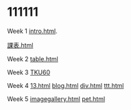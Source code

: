 # 111111
Week 1
[intro.html](http://127.0.0.1:2578/111111-master/1070911/w01/intro.html).

[課表.html](http://127.0.0.1:2578/111111-master/1070911/w01/123.html)

Week 2
[table.html](http://127.0.0.1:2578/111111-master/1070911/W02/table.html)

Week 3
[TKU60](http://127.0.0.1:2578/111111-master/1070911/w03/tku60.html)

Week 4
[13.html](http://127.0.0.1:2578/111111-master/1070911/w04/13.html)
[blog.html](http://127.0.0.1:2578/111111-master/1070911/w04/blog%281%29.html)
[div.html](http://127.0.0.1:2578/111111-master/1070911/w04/div.html)
[ttt.html](http://127.0.0.1:2578/111111-master/1070911/w04/ttt.html)

Week 5
[imagegallery.html](http://127.0.0.1:2578/111111-master/1070911/w05/imagegallery/imagegallery.html)
[pet.html](http://127.0.0.1:2578/111111-master/1070911/w05/pet/index.html)
<!--stackedit_data:
eyJoaXN0b3J5IjpbLTQ0NDA0Mzg0NV19
-->